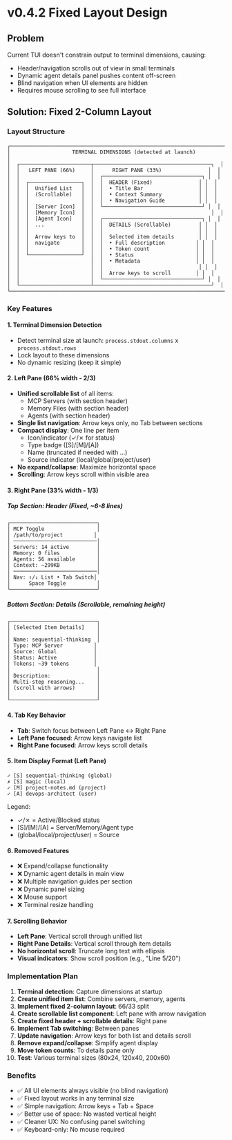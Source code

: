 # v0.4.2 Fixed Layout Design

## Problem
Current TUI doesn't constrain output to terminal dimensions, causing:
- Header/navigation scrolls out of view in small terminals
- Dynamic agent details panel pushes content off-screen
- Blind navigation when UI elements are hidden
- Requires mouse scrolling to see full interface

## Solution: Fixed 2-Column Layout

### Layout Structure
```
┌─────────────────────────────────────────────────────────────────────┐
│                    TERMINAL DIMENSIONS (detected at launch)         │
│  ┌───────────────────────┬──────────────────────────────────────┐  │
│  │   LEFT PANE (66%)     │      RIGHT PANE (33%)               │  │
│  │                       │  ┌────────────────────────────────┐ │  │
│  │  ┌─────────────────┐  │  │  HEADER (Fixed)               │ │  │
│  │  │  Unified List   │  │  │  • Title Bar                  │ │  │
│  │  │  (Scrollable)   │  │  │  • Context Summary            │ │  │
│  │  │                 │  │  │  • Navigation Guide           │ │  │
│  │  │  [Server Icon]  │  │  └────────────────────────────────┘ │  │
│  │  │  [Memory Icon]  │  │                                      │  │
│  │  │  [Agent Icon]   │  │  ┌────────────────────────────────┐ │  │
│  │  │  ...            │  │  │  DETAILS (Scrollable)         │ │  │
│  │  │                 │  │  │                               │ │  │
│  │  │  Arrow keys to  │  │  │  Selected item details        │ │  │
│  │  │  navigate       │  │  │  • Full description          │ │  │
│  │  │                 │  │  │  • Token count               │ │  │
│  │  └─────────────────┘  │  │  • Status                    │ │  │
│  │                       │  │  • Metadata                  │ │  │
│  │                       │  │                               │ │  │
│  │                       │  │  Arrow keys to scroll        │ │  │
│  │                       │  └────────────────────────────────┘ │  │
│  └───────────────────────┴──────────────────────────────────────┘  │
└─────────────────────────────────────────────────────────────────────┘
```

### Key Features

#### 1. Terminal Dimension Detection
- Detect terminal size at launch: `process.stdout.columns` x `process.stdout.rows`
- Lock layout to these dimensions
- No dynamic resizing (keep it simple)

#### 2. Left Pane (66% width - 2/3)
- **Unified scrollable list** of all items:
  - MCP Servers (with section header)
  - Memory Files (with section header)
  - Agents (with section header)
- **Single list navigation**: Arrow keys only, no Tab between sections
- **Compact display**: One line per item
  - Icon/indicator (✓/✗ for status)
  - Type badge ([S]/[M]/[A])
  - Name (truncated if needed with ...)
  - Source indicator (local/global/project/user)
- **No expand/collapse**: Maximize horizontal space
- **Scrolling**: Arrow keys scroll within visible area

#### 3. Right Pane (33% width - 1/3)

##### Top Section: Header (Fixed, ~6-8 lines)
```
┌────────────────────────────┐
│ MCP Toggle                 │
│ /path/to/project          │
│ ───────────────────────────│
│ Servers: 14 active         │
│ Memory: 0 files            │
│ Agents: 56 available       │
│ Context: ~299KB            │
│ ───────────────────────────│
│ Nav: ↑/↓ List • Tab Switch│
│      Space Toggle          │
└────────────────────────────┘
```

##### Bottom Section: Details (Scrollable, remaining height)
```
┌────────────────────────────┐
│ [Selected Item Details]    │
│                            │
│ Name: sequential-thinking  │
│ Type: MCP Server          │
│ Source: Global            │
│ Status: Active            │
│ Tokens: ~39 tokens        │
│                            │
│ Description:               │
│ Multi-step reasoning...    │
│ (scroll with arrows)       │
│                            │
└────────────────────────────┘
```

#### 4. Tab Key Behavior
- **Tab**: Switch focus between Left Pane ↔ Right Pane
- **Left Pane focused**: Arrow keys navigate list
- **Right Pane focused**: Arrow keys scroll details

#### 5. Item Display Format (Left Pane)
```
✓ [S] sequential-thinking (global)
✗ [S] magic (local)
✓ [M] project-notes.md (project)
✓ [A] devops-architect (user)
```

Legend:
- ✓/✗ = Active/Blocked status
- [S]/[M]/[A] = Server/Memory/Agent type
- (global/local/project/user) = Source

#### 6. Removed Features
- ❌ Expand/collapse functionality
- ❌ Dynamic agent details in main view
- ❌ Multiple navigation guides per section
- ❌ Dynamic panel sizing
- ❌ Mouse support
- ❌ Terminal resize handling

#### 7. Scrolling Behavior
- **Left Pane**: Vertical scroll through unified list
- **Right Pane Details**: Vertical scroll through item details
- **No horizontal scroll**: Truncate long text with ellipsis
- **Visual indicators**: Show scroll position (e.g., "Line 5/20")

### Implementation Plan

1. **Terminal detection**: Capture dimensions at startup
2. **Create unified item list**: Combine servers, memory, agents
3. **Implement fixed 2-column layout**: 66/33 split
4. **Create scrollable list component**: Left pane with arrow navigation
5. **Create fixed header + scrollable details**: Right pane
6. **Implement Tab switching**: Between panes
7. **Update navigation**: Arrow keys for both list and details scroll
8. **Remove expand/collapse**: Simplify agent display
9. **Move token counts**: To details pane only
10. **Test**: Various terminal sizes (80x24, 120x40, 200x60)

### Benefits
- ✅ All UI elements always visible (no blind navigation)
- ✅ Fixed layout works in any terminal size
- ✅ Simple navigation: Arrow keys + Tab + Space
- ✅ Better use of space: No wasted vertical height
- ✅ Cleaner UX: No confusing panel switching
- ✅ Keyboard-only: No mouse required
